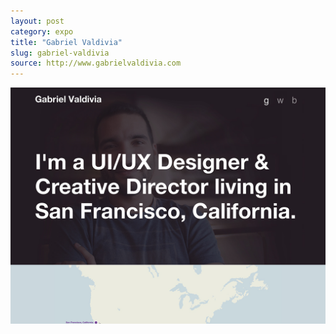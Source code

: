 ```yaml
---
layout: post
category: expo
title: "Gabriel Valdivia"
slug: gabriel-valdivia
source: http://www.gabrielvaldivia.com
---
```


<img src="/screenshots/gabriel-valdivia.jpg">
